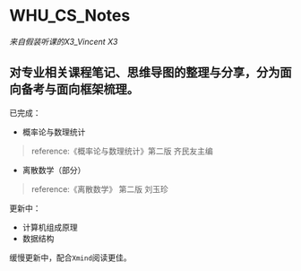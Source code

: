 # WHU_CS_Notes
_来自假装听课的X3_Vincent X3_

对专业相关课程笔记、思维导图的整理与分享，分为面向备考与面向框架梳理。
---
已完成：
- 概率论与数理统计
> reference:《概率论与数理统计》第二版 齐民友主编
- 离散数学（部分）
> reference:《离散数学》 第二版 刘玉珍

更新中：
- 计算机组成原理
- 数据结构

缓慢更新中，配合`Xmind`阅读更佳。

